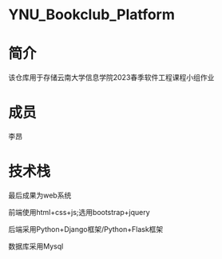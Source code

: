 # YNU_Bookclub_Platform

# 简介
该仓库用于存储云南大学信息学院2023春季软件工程课程小组作业

# 成员
李昂 


# 技术栈
最后成果为web系统 

前端使用html+css+js;选用bootstrap+jquery

后端采用Python+Django框架/Python+Flask框架

数据库采用Mysql








